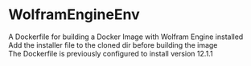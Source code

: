 # WolframEngineEnv
A Dockerfile for building a Docker Image with Wolfram Engine installed  
Add the installer file to the cloned dir before building the image  
The Dockerfile is previously configured to install version 12.1.1

